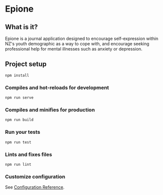 # Epione

<!--
screenshots here
<img width = 200>
-->

## What is it?
Epione is a journal application designed to encourage self-expression within NZ's youth demographic as a way to cope with, and encourage seeking professional help for mental illnesses such as anxiety or depression.

## Project setup
```
npm install
```

### Compiles and hot-reloads for development
```
npm run serve
```

### Compiles and minifies for production
```
npm run build
```

### Run your tests
```
npm run test
```

### Lints and fixes files
```
npm run lint
```

### Customize configuration
See [Configuration Reference](https://cli.vuejs.org/config/).
